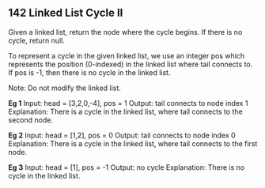 ﻿## 142 Linked List Cycle II

Given a linked list, return the node where the cycle begins. If there is no cycle, return null.

To represent a cycle in the given linked list, we use an integer pos which represents the position (0-indexed) in the linked list where tail connects to. 
If pos is -1, then there is no cycle in the linked list.

Note: Do not modify the linked list.


**Eg 1**
Input: head = [3,2,0,-4], pos = 1
Output: tail connects to node index 1
Explanation: There is a cycle in the linked list, where tail connects to the second node.

**Eg 2**
Input: head = [1,2], pos = 0
Output: tail connects to node index 0
Explanation: There is a cycle in the linked list, where tail connects to the first node.

**Eg 3**
Input: head = [1], pos = -1
Output: no cycle
Explanation: There is no cycle in the linked list.